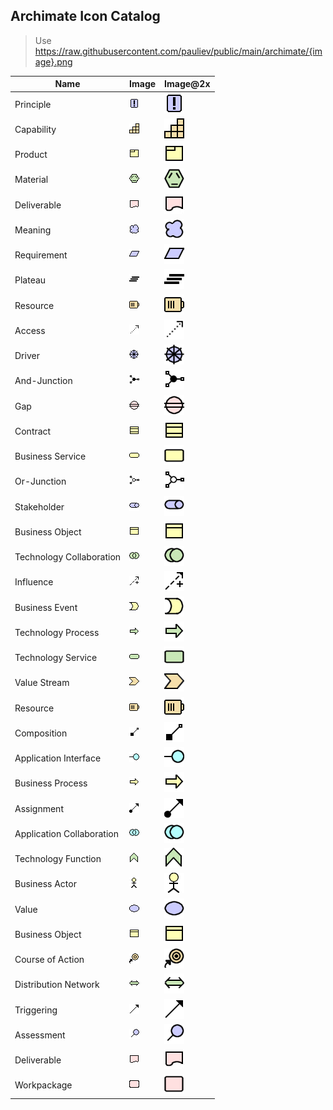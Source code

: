 ## Archimate Icon Catalog

> Use https://raw.githubusercontent.com/pauliev/public/main/archimate/{image}.png

| Name                | Image                  | Image@2x                    |
|---------------------|------------------------|----------------------------|
| Principle           | ![Principle](./principle.png) | ![Principle@2x](./principle@2x.png) |
| Capability          | ![Capability](./capability.png) | ![Capability@2x](./capability@2x.png) |
| Product             | ![Product](./product.png) | ![Product@2x](./product@2x.png) |
| Material            | ![Material](./material.png) | ![Material@2x](./material@2x.png) |
| Deliverable         | ![Deliverable](./deliverable.png) | ![Deliverable@2x](./deliverable@2x.png) |
| Meaning             | ![Meaning](./meaning.png) | ![Meaning@2x](./meaning@2x.png) |
| Requirement         | ![Requirement](./requirement.png) | ![Requirement@2x](./requirement@2x.png) |
| Plateau             | ![Plateau](./plateau.png) | ![Plateau@2x](./plateau@2x.png) |
| Resource            | ![Resource](./resource.png) | ![Resource@2x](./resource@2x.png) |
| Access              | ![Access](./access.png) | ![Access@2x](./access@2x.png) |
| Driver              | ![Driver](./driver.png) | ![Driver@2x](./driver@2x.png) |
| And-Junction        | ![And-Junction](./and-junction.png) | ![And-Junction@2x](./and-junction@2x.png) |
| Gap                 | ![Gap](./gap.png) | ![Gap@2x](./gap@2x.png) |
| Contract            | ![Contract](./contract.png) | ![Contract@2x](./contract@2x.png) |
| Business Service    | ![Business Service](./business-service.png) | ![Business Service@2x](./business-service@2x.png) |
| Or-Junction         | ![Or-Junction](./or-junction.png) | ![Or-Junction@2x](./or-junction@2x.png) |
| Stakeholder         | ![Stakeholder](./stakeholder.png) | ![Stakeholder@2x](./stakeholder@2x.png) |
| Business Object     | ![Business Object](./business-object.png) | ![Business Object@2x](./business-object@2x.png) |
| Technology Collaboration | ![Technology Collaboration](./technology-collaboration.png) | ![Technology Collaboration@2x](./technology-collaboration@2x.png) |
| Influence           | ![Influence](./influence.png) | ![Influence@2x](./influence@2x.png) |
| Business Event           | ![Business Event](./business-event.png) | ![Business Event@2x](./business-event@2x.png)     |
| Technology Process       | ![Technology Process](./technology-process.png) | ![Technology Process@2x](./technology-process@2x.png) |
| Technology Service       | ![Technology Service](./technology-service.png) | ![Technology Service@2x](./technology-service@2x.png) |
| Value Stream             | ![Value Stream](./value-stream.png) | ![Value Stream@2x](./value-stream@2x.png)         |
| Resource                 | ![Resource](./resource.png) | ![Resource@2x](./resource@2x.png)                 |
| Composition              | ![Composition](./composition.png) | ![Composition@2x](./composition@2x.png)           |
| Application Interface    | ![Application Interface](./application-interface.png) | ![Application Interface@2x](./application-interface@2x.png) |
| Business Process         | ![Business Process](./business-process.png) | ![Business Process@2x](./business-process@2x.png) |
| Assignment               | ![Assignment](./assignment.png) | ![Assignment@2x](./assignment@2x.png)             |
| Application Collaboration| ![Application Collaboration](./application-collaboration.png) | ![Application Collaboration@2x](./application-collaboration@2x.png) |
| Technology Function      | ![Technology Function](./technology-function.png) | ![Technology Function@2x](./technology-function@2x.png) |
| Business Actor           | ![Business Actor](./business-actor.png) | ![Business Actor@2x](./business-actor@2x.png)     |
| Value                    | ![Value](./value.png) | ![Value@2x](./value@2x.png)                         |
| Business Object          | ![Business Object](./business-object.png) | ![Business Object@2x](./business-object@2x.png)   |
| Course of Action         | ![Course of Action](./course-of-action.png) | ![Course of Action@2x](./course-of-action@2x.png) |
| Distribution Network     | ![Distribution Network](./distribution-network.png) | ![Distribution Network@2x](./distribution-network@2x.png) |
| Triggering               | ![Triggering](./triggering.png) | ![Triggering@2x](./triggering@2x.png)             |
| Assessment               | ![Assessment](./assessment.png) | ![Assessment@2x](./assessment@2x.png)             |
| Deliverable              | ![Deliverable](./deliverable.png) | ![Deliverable@2x](./deliverable@2x.png)           |
| Workpackage              | ![Workpackage](./workpackage.png) | ![Workpackage@2x](./workpackage@2x.png)           |
